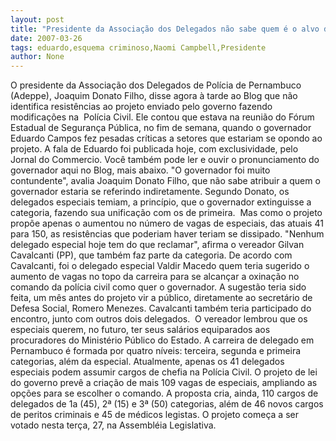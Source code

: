```yaml
---
layout: post
title: "Presidente da Associação dos Delegados não sabe quem é o alvo das críticas de Eduardo"
date: 2007-03-26
tags: eduardo,esquema criminoso,Naomi Campbell,Presidente
author: None
---
```

O presidente da Associação dos Delegados de Polícia de Pernambuco (Adeppe), Joaquim Donato Filho, disse agora à tarde ao Blog que não identifica&nbsp;resistências ao projeto enviado pelo governo fazendo modificações na&nbsp; Polícia Civil.
Ele contou que estava na reunião do Fórum Estadual de Segurança Pública, no fim de semana, quando o governador Eduardo Campos fez pesadas críticas a setores que estariam se opondo ao projeto.
A fala de Eduardo foi publicada hoje, com exclusividade, pelo Jornal do Commercio. Você também pode ler e ouvir o pronunciamento do governador aqui no Blog, mais abaixo.
\"O governador foi muito contundente\", avalia Joaquim Donato Filho, que não sabe atribuir a quem o governador estaria se referindo indiretamente.
Segundo Donato, os delegados especiais temiam, a princípio,&nbsp;que o governador extinguisse a categoria, fazendo sua unificação com os de primeira.&nbsp;
Mas como o projeto propõe apenas o aumentou no número de vagas de especiais, das atuais 41 para 150, as resistências que poderiam haver teriam se dissipado.
\"Nenhum delegado especial hoje tem do que reclamar\", afirma o vereador Gilvan Cavalcanti (PP), que também faz parte da categoria. 
De acordo com Cavalcanti, foi o delegado especial Valdir Macedo quem teria sugerido o aumento de vagas no topo da carreira para se alcançar a oxinação no comando da polícia civil como quer o governador.
A sugestão teria sido feita, um mês antes do projeto vir a público, diretamente ao secretário de Defesa Social, Romero Menezes.
Cavalcanti também teria participado do encontro, junto com outros dois delegados.&nbsp;
O vereador lembrou que os especiais querem, no futuro, ter seus salários equiparados aos procuradores do Ministério Público do Estado.
A carreira de delegado em Pernambuco é formada por quatro níveis: terceira, segunda e primeira categorias, além da especial.
Atualmente, apenas os 41 delegados especiais podem assumir cargos de&nbsp;chefia&nbsp;na Polícia Civil. 
O projeto de lei do governo prevê a criação de mais 109 vagas de especiais, ampliando as opções para se escolher o&nbsp;comando. 
A proposta cria, ainda, 110 cargos de delegados de 1a (45), 2ª (15) e 3ª (50) categorias, além de 46 novos cargos de peritos criminais e 45 de médicos legistas.
O projeto começa a ser votado nesta terça, 27, na Assembléia Legislativa. 